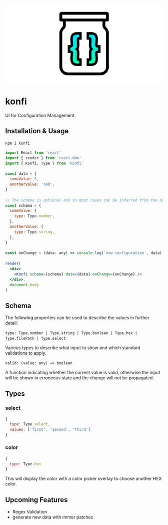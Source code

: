 <p align="center">
  <img src="https://github.com/tobua/konfi/raw/master/logo.png" alt="konfi">
</p>

# konfi

UI for Configuration Management.

## Installation & Usage

```
npm i konfi
```

```jsx
import React from 'react'
import { render } from 'react-dom'
import { Konfi, Type } from 'konfi'

const data = {
  someValue: 5,
  anotherValue: 'red',
}

// The schema is optional and in most cases can be inferred from the data.
const schema = {
  someValue: {
    type: Type.number,
  },
  anotherValue: {
    type: Type.string,
  },
}

const onChange = (data: any) => console.log('new configuration', data)

render(
  <div>
    <Konfi schema={schema} data={data} onChange={onChange} />
  </div>,
  document.body
)
```

## Schema

The following properties can be used to describe the values in further detail:

`type: Type.number | Type.string | Type.boolean | Type.hex | Type.filePath | Type.select`

Various types to describe what input to show and which standard validations to apply.

`valid: (value: any) => boolean`

A function indicating whether the current value is valid, otherwise the input will be shown in erroneous state and the change will not be propagated.

## Types

### select

```js
{
  type: Type.select,
  values: ['first', 'second', 'third']
}
```

### color

```js
{
  type: Type.hex
}
```

This will display the color with a color picker overlay to choose another HEX color.

## Upcoming Features

- Regex Validation
- generate new data with immer patches
